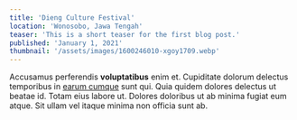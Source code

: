 ```yaml
---
title: 'Dieng Culture Festival'
location: 'Wonosobo, Jawa Tengah'
teaser: 'This is a short teaser for the first blog post.'
published: 'January 1, 2021'
thumbnail: '/assets/images/1600246010-xgoy1709.webp'
---
```


Accusamus perferendis **voluptatibus** enim et. Cupiditate dolorum
delectus temporibus in [earum cumque](https://w3collective.com) sunt 
qui. Quia quidem dolores delectus ut beatae id. Totam eius labore ut. 
Dolores doloribus ut ab minima fugiat eum atque. Sit ullam vel itaque 
minima non officia sunt ab.